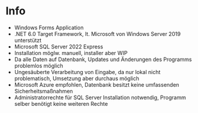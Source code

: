 ﻿# Info
 - Windows Forms Application
 - .NET 6.0 Target Framework, lt. Microsoft von Windows Server 2019 unterstützt
 - Microsoft SQL Server 2022 Express 
 - Installation möglw. manuell, installer aber WIP
 - Da alle Daten auf Datenbank, Updates und Änderungen des Programms problemlos möglich
 - Ungesäuberte Verarbeitung von Eingabe, da nur lokal nicht problematisch, Umsetzung aber durchaus möglich
 - Microsoft Azure empfohlen, Datenbank besitzt keine umfassenden Sicherheitsmaßnahmen
 - Administratorrechte für SQL Server Installation notwendig, Programm selber benötigt keine weiteren Rechte